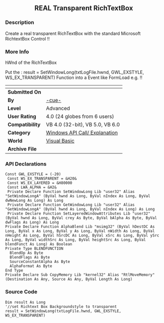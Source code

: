 ﻿<div align="center">

## REAL Transparent RichTextBox


</div>

### Description

Create a real transparent RichTextBox with the standard Microsoft RichtextBox Control !!
 
### More Info
 
hWnd of the RichTextBox

Put the : result = SetWindowLong(txtLogFile.hwnd, GWL_EXSTYLE, WS_EX_TRANSPARENT) Function into a Event like FormLoad e.g. !!


<span>             |<span>
---                |---
**Submitted On**   |
**By**             |[\-cue\-](https://github.com/Planet-Source-Code/PSCIndex/blob/master/ByAuthor/cue.md)
**Level**          |Advanced
**User Rating**    |4.0 (24 globes from 6 users)
**Compatibility**  |VB 4\.0 \(32\-bit\), VB 5\.0, VB 6\.0
**Category**       |[Windows API Call/ Explanation](https://github.com/Planet-Source-Code/PSCIndex/blob/master/ByCategory/windows-api-call-explanation__1-39.md)
**World**          |[Visual Basic](https://github.com/Planet-Source-Code/PSCIndex/blob/master/ByWorld/visual-basic.md)
**Archive File**   |[](https://github.com/Planet-Source-Code/cue-real-transparent-richtextbox__1-25679/archive/master.zip)

### API Declarations

```
Const GWL_EXSTYLE = (-20)
 Const WS_EX_TRANSPARENT = &H20&
 Const WS_EX_LAYERED = &H80000
 Const LWA_ALPHA = &H2&
 Private Declare Function SetWindowLong Lib "user32" Alias "SetWindowLongA" (ByVal hwnd As Long, ByVal nIndex As Long, ByVal dwNewLong As Long) As Long
 Private Declare Function GetWindowLong Lib "user32" Alias "GetWindowLongA" (ByVal hwnd As Long, ByVal nIndex As Long) As Long
 Private Declare Function SetLayeredWindowAttributes Lib "user32" (ByVal hwnd As Long, ByVal crey As Byte, ByVal bAlpha As Byte, ByVal dwFlags As Long) As Long
Private Declare Function AlphaBlend Lib "msimg32" (ByVal hDestDC As Long, ByVal x As Long, ByVal y As Long, ByVal nWidth As Long, ByVal nHeight As Long, ByVal hSrcDC As Long, ByVal xSrc As Long, ByVal ySrc As Long, ByVal widthSrc As Long, ByVal heightSrc As Long, ByVal blendFunct As Long) As Boolean
Private Type BLENDFUNCTION
  BlendOp As Byte
  BlendFlags As Byte
  SourceConstantAlpha As Byte
  AlphaFormat As Byte
End Type
Private Declare Sub CopyMemory Lib "kernel32" Alias "RtlMoveMemory" (Destination As Any, Source As Any, ByVal Length As Long)
```


### Source Code

```
Dim result As Long
'//set Richtext Box Backgroundstyle to transparent
result = SetWindowLong(txtLogFile.hwnd, GWL_EXSTYLE, WS_EX_TRANSPARENT)
```

